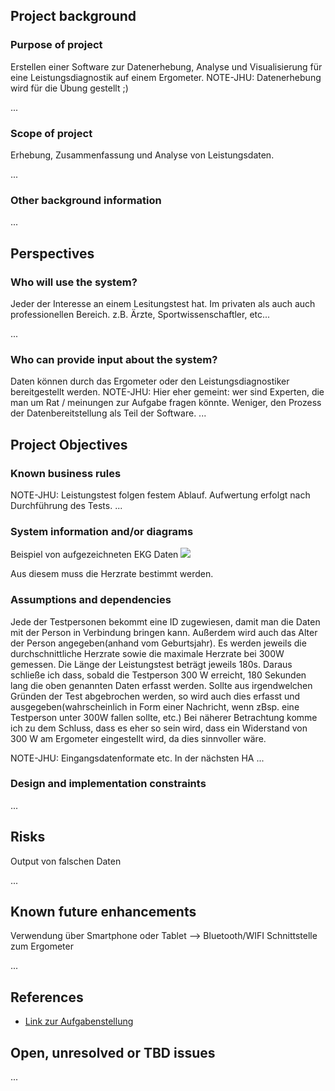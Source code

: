 ## Project background

### Purpose of project

Erstellen einer Software zur Datenerhebung, Analyse und Visualisierung für eine Leistungsdiagnostik auf einem Ergometer.
NOTE-JHU: Datenerhebung wird für die Übung gestellt ;)

...

### Scope of project

Erhebung, Zusammenfassung und Analyse von Leistungsdaten.

...

### Other background information

...

## Perspectives
### Who will use the system?

Jeder der Interesse an einem Lesitungstest hat. Im privaten als auch auch professionellen Bereich.
z.B. Ärzte, Sportwissenschaftler, etc...

...

### Who can provide input about the system?

Daten können durch das Ergometer oder den Leistungsdiagnostiker bereitgestellt werden.
NOTE-JHU: Hier eher gemeint: wer sind Experten, die man um Rat / meinungen zur Aufgabe fragen könnte. Weniger, den Prozess der Datenbereitstellung als Teil der Software.
...


## Project Objectives
### Known business rules

NOTE-JHU: Leistungstest folgen festem Ablauf. Aufwertung erfolgt nach Durchführung des Tests.
...

### System information and/or diagrams

Beispiel von aufgezeichneten EKG Daten
![](ekg_example.png)

Aus diesem muss die Herzrate bestimmt werden.

### Assumptions and dependencies
Jede der Testpersonen bekommt eine ID zugewiesen, damit man die Daten mit der Person in Verbindung bringen kann.
Außerdem wird auch das Alter der Person angegeben(anhand vom Geburtsjahr).
Es werden jeweils die durchschnittliche Herzrate sowie die maximale Herzrate bei 300W gemessen.
Die Länge der Leistungstest beträgt jeweils 180s.
Daraus schließe ich dass, sobald die Testperson 300 W erreicht, 180 Sekunden lang die oben genannten Daten erfasst werden.
Sollte aus irgendwelchen Gründen der Test abgebrochen werden, so wird auch dies erfasst und ausgegeben(wahrscheinlich in Form einer Nachricht, wenn zBsp. eine Testperson unter 300W fallen sollte, etc.) 
Bei näherer Betrachtung komme ich zu dem Schluss, dass es eher so sein wird, dass ein Widerstand von 300 W am Ergometer eingestellt wird, da dies sinnvoller wäre.

NOTE-JHU: Eingangsdatenformate etc. In der nächsten HA
...

### Design and implementation constraints



...

## Risks


Output von falschen Daten

...

## Known future enhancements

Verwendung über Smartphone oder Tablet -->  Bluetooth/WIFI Schnittstelle zum Ergometer

...

## References

- [Link zur Aufgabenstellung](tbd)

## Open, unresolved or TBD issues

...
